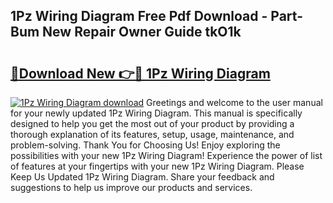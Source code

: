 ## 1Pz Wiring Diagram Free Pdf Download - Part-Bum New Repair Owner Guide tkO1k

# <h2><a href="http://dfku0u.blite.top/?on=1Pz+Wiring+Diagram">🔗Download New 👉🔴 1Pz Wiring Diagram</a></h2>

[![1Pz Wiring Diagram download](https://i.imgur.com/lujVjoI.png)](http://dfku0u.blite.top/?on=1Pz+Wiring+Diagram)
Greetings and welcome to the user manual for your newly updated 1Pz Wiring Diagram. This manual is specifically designed to help you get the most out of your product by providing a thorough explanation of its features, setup, usage, maintenance, and problem-solving. Thank You for Choosing Us! Enjoy exploring the possibilities with your new 1Pz Wiring Diagram! Experience the power of list of features at your fingertips with your new 1Pz Wiring Diagram. Please Keep Us Updated 1Pz Wiring Diagram. Share your feedback and suggestions to help us improve our products and services.
